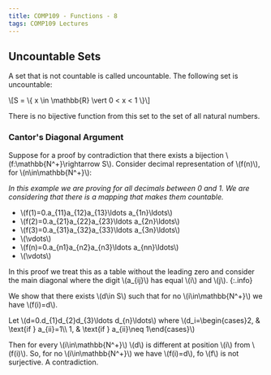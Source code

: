 ```yaml
---
title: COMP109 - Functions - 8
tags: COMP109 Lectures
---
```

## Uncountable Sets
A set that is not countable is called uncountable. The following set is uncountable:

&#92;[S = &#92;{ x \in \mathbb{R} \vert 0 < x < 1 &#92;}&#92;]

There is no bijective function from this set to the set of all natural numbers.

### Cantor's Diagonal Argument
Suppose for a proof by contradiction that there exists a bijection &#92;(f:\mathbb{N^+}\rightarrow S&#92;). Consider decimal representation of &#92;(f(n)&#92;), for &#92;(n\in\mathbb{N^+}&#92;):

*In this example we are proving for all decimals between 0 and 1. We are considering that there is a mapping that makes them countable.*

* &#92;(f(1)=0.a_{11}a_{12}a_{13}\ldots a_{1n}\ldots&#92;)
* &#92;(f(2)=0.a_{21}a_{22}a_{23}\ldots a_{2n}\ldots&#92;)
* &#92;(f(3)=0.a_{31}a_{32}a_{33}\ldots a_{3n}\ldots&#92;)
* &#92;(\vdots&#92;)
* &#92;(f(n)=0.a_{n1}a_{n2}a_{n3}\ldots a_{nn}\ldots&#92;)
* &#92;(\vdots&#92;)

In this proof we treat this as a table without the leading zero and consider the main diagonal where the digit  &#92;(a_{ij}&#92;) has equal &#92;(i&#92;) and &#92;(j&#92;).
{:.info}

We show that there exists &#92;(d\in S&#92;) such that for no &#92;(i\in\mathbb{N^+}&#92;) we have &#92;(f(i)=d&#92;).

Let &#92;(d=0.d_{1}d_{2}d_{3}\ldots d_{n}\ldots&#92;) where &#92;(d_i=\begin{cases}2, & \text{if } a_{ii}=1&#92;&#92; 1, & \text{if } a_{ii}\neq 1\end{cases}&#92;)

Then for every &#92;(i\in\mathbb{N^+}&#92;) &#92;(d&#92;) is different at position &#92;(i&#92;) from &#92;(f(i)&#92;). So, for no &#92;(i\in\mathbb{N^+}&#92;) we have &#92;(f(i)=d&#92;), fo &#92;(f&#92;) is not surjective. A contradiction.
